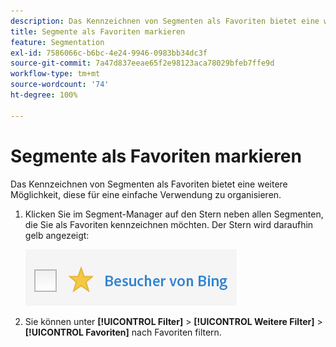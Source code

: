 ```yaml
---
description: Das Kennzeichnen von Segmenten als Favoriten bietet eine weitere Möglichkeit, diese für eine einfache Verwendung zu organisieren.
title: Segmente als Favoriten markieren
feature: Segmentation
exl-id: 7586066c-b6bc-4e24-9946-0983bb34dc3f
source-git-commit: 7a47d837eeae65f2e98123aca78029bfeb7ffe9d
workflow-type: tm+mt
source-wordcount: '74'
ht-degree: 100%

---
```


# Segmente als Favoriten markieren

Das Kennzeichnen von Segmenten als Favoriten bietet eine weitere Möglichkeit, diese für eine einfache Verwendung zu organisieren.

1. Klicken Sie im Segment-Manager auf den Stern neben allen Segmenten, die Sie als Favoriten kennzeichnen möchten. Der Stern wird daraufhin gelb angezeigt:

   ![](assets/favorites.png)

1. Sie können unter **[!UICONTROL Filter]** > **[!UICONTROL Weitere Filter]** > **[!UICONTROL Favoriten]** nach Favoriten filtern.
